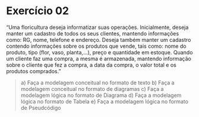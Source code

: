 # Exercício 02

“Uma floricultura deseja informatizar suas operações. Inicialmente, deseja manter um cadastro de todos os seus clientes, mantendo informações como: RG, nome, telefone e endereço. Deseja também manter um cadastro contendo informações sobre os produtos que vende, tais como: nome do produto, tipo (flor, vaso, planta,...), preço e quantidade em estoque. Quando um cliente faz uma compra, a mesma é armazenada, mantendo informação sobre o cliente que fez a compra, a data da compra, o valor total e os produtos comprados.”
>a) Faça a modelagem conceitual no formato de texto
>b) Faça a modelagem conceitual no formato de diagramas
>c) Faça a modelagem lógica no formato de Diagrama
>d) Faça a modelagem lógica no formato de Tabela
>e) Faça a modelagem lógica no formato de Pseudcódigo
